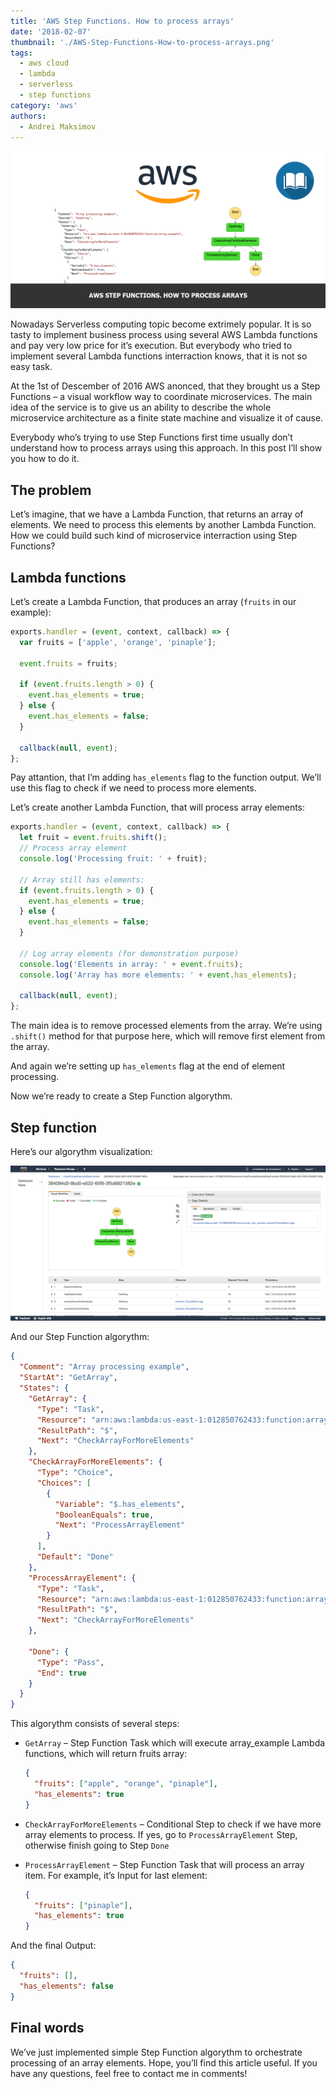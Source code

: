 ```yaml
---
title: 'AWS Step Functions. How to process arrays'
date: '2018-02-07'
thumbnail: './AWS-Step-Functions-How-to-process-arrays.png'
tags:
  - aws cloud
  - lambda
  - serverless
  - step functions
category: 'aws'
authors:
  - Andrei Maksimov
---
```


![AWS Step Functions. How to process arrays](AWS-Step-Functions-How-to-process-arrays.png)

Nowadays Serverless computing topic become extrimely popular. It is so tasty to implement business process using several AWS Lambda functions and pay very low price for it’s execution. But everybody who tried to implement several Lambda functions interraction knows, that it is not so easy task.

At the 1st of Descember of 2016 AWS anonced, that they brought us a Step Functions – a visual workflow way to coordinate microservices. The main idea of the service is to give us an ability to describe the whole microservice architecture as a finite state machine and visualize it of cause.

Everybody who’s trying to use Step Functions first time usually don’t understand how to process arrays using this approach. In this post I’ll show you how to do it.

## The problem

Let’s imagine, that we have a Lambda Function, that returns an array of elements. We need to process this elements by another Lambda Function. How we could build such kind of microservice interraction using Step Functions?

## Lambda functions

Let’s create a Lambda Function, that produces an array (`fruits` in our example):

```js
exports.handler = (event, context, callback) => {
  var fruits = ['apple', 'orange', 'pinaple'];

  event.fruits = fruits;

  if (event.fruits.length > 0) {
    event.has_elements = true;
  } else {
    event.has_elements = false;
  }

  callback(null, event);
};
```

Pay attantion, that I’m adding `has_elements` flag to the function output. We’ll use this flag to check if we need to process more elements.

Let’s create another Lambda Function, that will process array elements:

```js
exports.handler = (event, context, callback) => {
  let fruit = event.fruits.shift();
  // Process array element
  console.log('Processing fruit: ' + fruit);

  // Array still has elements:
  if (event.fruits.length > 0) {
    event.has_elements = true;
  } else {
    event.has_elements = false;
  }

  // Log array elements (for demonstration purpose)
  console.log('Elements in array: ' + event.fruits);
  console.log('Array has more elements: ' + event.has_elements);

  callback(null, event);
};
```

The main idea is to remove processed elements from the array. We’re using `.shift()` method for that purpose here, which will remove first element from the array.

And again we’re setting up `has_elements` flag at the end of element processing.

Now we’re ready to create a Step Function algorythm.

## Step function

Here’s our algorythm visualization:

![AWS Step Functions. How to process arrays. Example](AWS-Step-Functions-How-to-process-arrays-Example.png)

And our Step Function algorythm:

```json
{
  "Comment": "Array processing example",
  "StartAt": "GetArray",
  "States": {
    "GetArray": {
      "Type": "Task",
      "Resource": "arn:aws:lambda:us-east-1:012850762433:function:array_example",
      "ResultPath": "$",
      "Next": "CheckArrayForMoreElements"
    },
    "CheckArrayForMoreElements": {
      "Type": "Choice",
      "Choices": [
        {
          "Variable": "$.has_elements",
          "BooleanEquals": true,
          "Next": "ProcessArrayElement"
        }
      ],
      "Default": "Done"
    },
    "ProcessArrayElement": {
      "Type": "Task",
      "Resource": "arn:aws:lambda:us-east-1:012850762433:function:array_item_process_example",
      "ResultPath": "$",
      "Next": "CheckArrayForMoreElements"
    },

    "Done": {
      "Type": "Pass",
      "End": true
    }
  }
}
```

This algorythm consists of several steps:

- `GetArray` – Step Function Task which will execute array_example Lambda functions, which will return fruits array:

  ```json
  {
    "fruits": ["apple", "orange", "pinaple"],
    "has_elements": true
  }
  ```

- `CheckArrayForMoreElements` – Conditional Step to check if we have more array elements to process. If yes, go to `ProcessArrayElement` Step, otherwise finish going to Step `Done`
- `ProcessArrayElement` – Step Function Task that will process an array item. For example, it’s Input for last element:

  ```json
  {
    "fruits": ["pinaple"],
    "has_elements": true
  }
  ```

And the final Output:

```json
{
  "fruits": [],
  "has_elements": false
}
```

## Final words

We’ve just implemented simple Step Function algorythm to orchestrate processing of an array elements. Hope, you’ll find this article useful. If you have any questions, feel free to contact me in comments!
